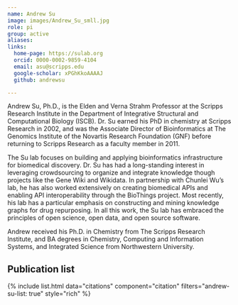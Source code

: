 ```yaml
---
name: Andrew Su
image: images/Andrew_Su_smll.jpg
role: pi
group: active
aliases:
links:
  home-page: https://sulab.org
  orcid: 0000-0002-9859-4104
  email: asu@scripps.edu
  google-scholar: xPGhKkoAAAAJ
  github: andrewsu

---
```


Andrew Su, Ph.D., is the Elden and Verna Strahm Professor at the Scripps Research Institute in the Department of Integrative Structural and Computational Biology (ISCB). Dr. Su earned his PhD in chemistry at Scripps Research in 2002, and was the Associate Director of Bioinformatics at The Genomics Institute of the Novartis Research Foundation (GNF) before returning to Scripps Research as a faculty member in 2011. 

The Su lab focuses on building and applying bioinformatics infrastructure for biomedical discovery. Dr. Su has had a long-standing interest in leveraging crowdsourcing to organize and integrate knowledge though projects like the Gene Wiki and Wikidata. In partnership with Chunlei Wu’s lab, he has also worked extensively on creating biomedical APIs and enabling API interoperability through the BioThings project. Most recently, his lab has a particular emphasis on constructing and mining knowledge graphs for drug repurposing. In all this work, the Su lab has embraced the principles of open science, open data, and open source software.

Andrew received his Ph.D. in Chemistry from The Scripps Research Institute, and BA degrees in Chemistry, Computing and Information Systems, and Integrated Science from Northwestern University.



## Publication list

{% include list.html data="citations" component="citation" filters="andrew-su-list: true" style="rich" %}

